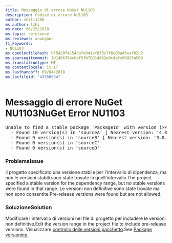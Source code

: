 ```yaml
---
title: Messaggio di errore NuGet NU1103
description: Codice di errore NU1103
author: zhili1208
ms.author: lzhi
ms.date: 06/25/2018
ms.topic: reference
ms.reviewer: anangaur
f1_keywords:
- NU1103
ms.openlocfilehash: b5542074154dafe941ef833c7f6e03a45eaf82c9
ms.sourcegitcommit: 1d1406764c6af5fb7801d462e0c4afc9092fa569
ms.translationtype: MT
ms.contentlocale: it-IT
ms.lasthandoff: 09/04/2018
ms.locfileid: "43550934"
---
```

# <a name="nuget-error-nu1103"></a><span data-ttu-id="76c14-103">Messaggio di errore NuGet NU1103</span><span class="sxs-lookup"><span data-stu-id="76c14-103">NuGet Error NU1103</span></span>

<pre>Unable to find a stable package 'PackageId' with version (>= 3.0.0)<br/>  - Found 10 version(s) in 'sourceA' [ Nearest version: '4.0.0-rc-2129' ]<br/>  - Found 9 version(s) in 'sourceB' [ Nearest version: '3.0.0-beta-00032' ]<br/>  - Found 0 version(s) in 'sourceC'<br/>  - Found 0 version(s) in 'sourceD'</pre>

### <a name="issue"></a><span data-ttu-id="76c14-104">Problema</span><span class="sxs-lookup"><span data-stu-id="76c14-104">Issue</span></span>
<span data-ttu-id="76c14-105">Il progetto specificato una versione stabile per l'intervallo di dipendenza, ma non le versioni stabili sono state trovate in quell'intervallo.</span><span class="sxs-lookup"><span data-stu-id="76c14-105">The project specified a stable version for the dependency range, but no stable versions were found in that range.</span></span> <span data-ttu-id="76c14-106">Le versioni non definitive sono state trovate ma non sono consentite.</span><span class="sxs-lookup"><span data-stu-id="76c14-106">Pre-release versions were found but are not allowed.</span></span>

### <a name="solution"></a><span data-ttu-id="76c14-107">Soluzione</span><span class="sxs-lookup"><span data-stu-id="76c14-107">Solution</span></span>
<span data-ttu-id="76c14-108">Modificare l'intervallo di versioni nel file di progetto per includere le versioni non definitive.</span><span class="sxs-lookup"><span data-stu-id="76c14-108">Edit the version range in the project file to include pre-release versions.</span></span> <span data-ttu-id="76c14-109">Visualizzare [controllo delle versioni pacchetto](../../reference/Package-Versioning.md).</span><span class="sxs-lookup"><span data-stu-id="76c14-109">See [Package versioning](../../reference/Package-Versioning.md).</span></span>